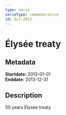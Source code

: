 ```yaml
---
type: serie
serieType: commemorative
id: ELY-2013
---
```


# Élysée treaty

## Metadata

**Startdate:** 2013-01-01\
**Enddate:** 2013-12-31

## Description

50 years Élysée treaty

